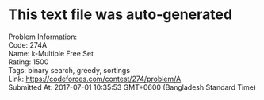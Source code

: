 # This text file was auto-generated  
  
Problem Information:  
Code: 274A  
Name: k-Multiple Free Set  
Rating: 1500  
Tags: binary search, greedy, sortings  
Link: https://codeforces.com/contest/274/problem/A  
Submitted At: 2017-07-01 10:35:53 GMT+0600 (Bangladesh Standard Time)  
